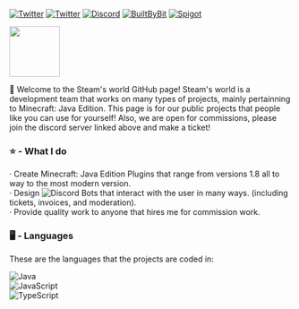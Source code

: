 [![Twitter](https://img.shields.io/badge/Website-C739D5?style=for-the-badge)](https://steamsworld.com)
[![Twitter](https://img.shields.io/badge/Twitter-1DA1F2?style=for-the-badge&logo=twitter&logoColor=FFFFFF)](https://twitter.com/steamworksmc)
[![Discord](https://img.shields.io/badge/Discord-5865F2?style=for-the-badge&logo=discord&logoColor=FFFFFF)](https://discord.com/invite/4nP6sp2ef3)
[![BuiltByBit](https://img.shields.io/badge/BuiltByBit-2D87C3?style=for-the-badge)](https://builtbybit.com/members/function.154389/)
[![Spigot](https://img.shields.io/badge/Spigot-AF7300?style=for-the-badge)](https://www.spigotmc.org/members/steamworks.980052/)


<img src="https://i.imgur.com/99qj8DD.png/" height=90px width= 90px align="middle"><img>

👋 Welcome to the Steam's world GitHub page! Steam's world is a development team that works on many types of projects, mainly pertainning to Minecraft: Java Edition. 
This page is for our public projects that people like you can use for yourself!
Also, we are open for commissions, please join the discord server linked above and make a ticket!

### ⭐ - What I do

· Create Minecraft: Java Edition Plugins that range from versions 1.8 all to way to the most modern version. \
· Design ![Discord](https://discord.com) Bots that interact with the user in many ways. (including tickets, invoices, and moderation). \
· Provide quality work to anyone that hires me for commission work.

### 🖥️ - Languages
These are the languages that the projects are coded in:

![Java](https://img.shields.io/badge/Java-f89820?style=for-the-badge&logo=oracle&logoColor=FFFFFF) \
![JavaScript](https://img.shields.io/badge/JavaScript-F7DF1E?style=for-the-badge&logo=javascript&logoColor=FFFFFF) \
![TypeScript](https://img.shields.io/badge/TypeScript-3178C6?style=for-the-badge&logo=typescript&logoColor=FFFFFF)
